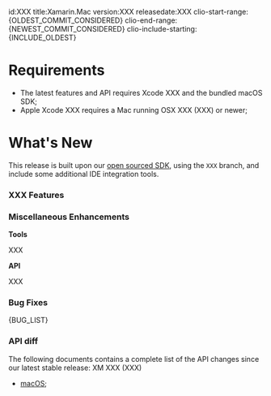 ﻿id:XXX
title:Xamarin.Mac
version:XXX
releasedate:XXX
clio-start-range:{OLDEST_COMMIT_CONSIDERED}
clio-end-range:{NEWEST_COMMIT_CONSIDERED}
clio-include-starting:{INCLUDE_OLDEST}

Requirements
============

- The latest features and API requires Xcode XXX and the bundled macOS SDK;
- Apple Xcode XXX requires a Mac running OSX XXX (XXX) or newer;

What's New
==========

This release is built upon our [open sourced SDK](https://github.com/xamarin/xamarin-macios),
using the `XXX` branch, and include some additional IDE integration tools.

### XXX Features

### Miscellaneous Enhancements

**Tools**

XXX

**API**

XXX

### Bug Fixes

{BUG_LIST}

### API diff

The following documents contains a complete list of the API changes since our latest stable release: XM XXX (XXX)

* [macOS](/releases/mac/api_changes/XXX);